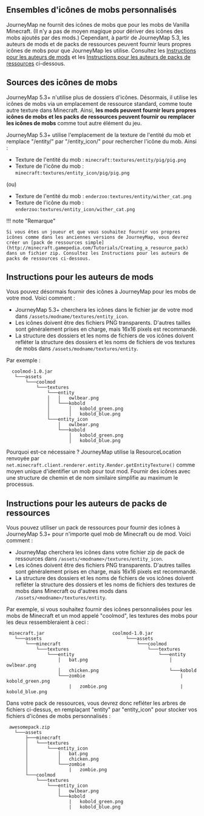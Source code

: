 ## **Ensembles d'icônes de mobs personnalisés**

JourneyMap ne fournit des icônes de mobs que pour les mobs de Vanilla Minecraft. (Il n'y a pas de moyen magique pour dériver des icônes des mobs ajoutés par des mods.) Cependant, à partir de JourneyMap 5.3, les auteurs de mods et de packs de ressources peuvent fournir leurs propres icônes de mobs pour que JourneyMap les utilise. Consultez les [Instructions pour les auteurs de mods](#instructions-for-mod-authors) et les [Instructions pour les auteurs de packs de ressources](#instructions-for-resource-pack-authors) ci-dessous.

## **Sources des icônes de mobs**

JourneyMap 5.3+ n'utilise plus de dossiers d'icônes. Désormais, il utilise les icônes de mobs via un emplacement de ressource standard, comme toute autre texture dans Minecraft. Ainsi, **les mods peuvent fournir leurs propres icônes de mobs et les packs de ressources peuvent fournir ou remplacer les icônes de mobs** comme tout autre élément du jeu.

JourneyMap 5.3+ utilise l'emplacement de la texture de l'entité du mob et remplace "/entity/" par "/entity_icon/" pour rechercher l'icône du mob. Ainsi :

- Texture de l'entité du mob : `minecraft:textures/entity/pig/pig.png`
- Texture de l'icône du mob : `minecraft:textures/entity_icon/pig/pig.png`

(ou)

- Texture de l'entité du mob : `enderzoo:textures/entity/wither_cat.png`
- Texture de l'icône du mob : `enderzoo:textures/entity_icon/wither_cat.png`

!!! note "Remarque"

    Si vous êtes un joueur et que vous souhaitez fournir vos propres icônes comme dans les anciennes versions de JourneyMap, vous devrez créer un [pack de ressources simple](http://minecraft.gamepedia.com/Tutorials/Creating_a_resource_pack) dans un fichier zip. Consultez les Instructions pour les auteurs de packs de ressources ci-dessous.

## **Instructions pour les auteurs de mods**

Vous pouvez désormais fournir des icônes à JourneyMap pour les mobs de votre mod. Voici comment :

- JourneyMap 5.3+ cherchera les icônes dans le fichier jar de votre mod dans `/assets/modname/textures/entity_icon`.  
- Les icônes doivent être des fichiers PNG transparents. D'autres tailles sont généralement prises en charge, mais 16x16 pixels est recommandé.
- La structure des dossiers et les noms de fichiers de vos icônes doivent refléter la structure des dossiers et les noms de fichiers de vos textures de mobs dans `/assets/modname/textures/entity`.

Par exemple :

```text
  coolmod-1.0.jar
   └───assets
       └───coolmod
           └───textures
               └───entity
               │   │   owlbear.png
               │   └───kobold
               │       │   kobold_green.png
               │       │   kobold_blue.png
               └───entity_icon
                   │   owlbear.png
                   └───kobold
                       │   kobold_green.png
                       │   kobold_blue.png
```

Pourquoi est-ce nécessaire ? JourneyMap utilise la ResourceLocation renvoyée par `net.minecraft.client.renderer.entity.Render.getEntityTexture()` comme moyen unique d'identifier un mob pour tout mod. Fournir des icônes avec une structure de chemin et de nom similaire simplifie au maximum le processus.

## **Instructions pour les auteurs de packs de ressources**

Vous pouvez utiliser un pack de ressources pour fournir des icônes à JourneyMap 5.3+ pour n'importe quel mob de Minecraft ou de mod. Voici comment :

- JourneyMap cherchera les icônes dans votre fichier zip de pack de ressources dans `/assets/<modname>/textures/entity_icon`.  
- Les icônes doivent être des fichiers PNG transparents. D'autres tailles sont généralement prises en charge, mais 16x16 pixels est recommandé.
- La structure des dossiers et les noms de fichiers de vos icônes doivent refléter la structure des dossiers et les noms de fichiers des textures de mobs dans Minecraft ou d'autres mods dans `/assets/<modname>/textures/entity`.

Par exemple, si vous souhaitez fournir des icônes personnalisées pour les mobs de Minecraft et un mod appelé "coolmod", les textures des mobs pour les deux ressembleraient à ceci :

```text
 minecraft.jar                         coolmod-1.0.jar
   └───assets                               └───assets
       └───minecraft                            └───coolmod
           └───textures                             └───textures
               └───entity                               └───entity
                   │   bat.png                              │   owlbear.png
                   │   chicken.png                          └───kobold
                   └───zombie                                   |   kobold_green.png
                       |   zombie.png                           |   kobold_blue.png
```

Dans votre pack de ressources, vous devrez donc refléter les arbres de fichiers ci-dessus, en remplaçant "entity" par "entity_icon" pour stocker vos fichiers d'icônes de mobs personnalisés :

```text
 awesomepack.zip                    
   └───assets                              
       ├───minecraft                       
       │   └───textures                    
       │       └───entity_icon      
       │           │   bat.png             
       │           │   chicken.png         
       │           └───zombie              
       │               |   zombie.png      
       └───coolmod                         
           └───textures                    
               └───entity_icon      
                   │   owlbear.png         
                   └───kobold              
                       |   kobold_green.png
                       |   kobold_blue.png
```